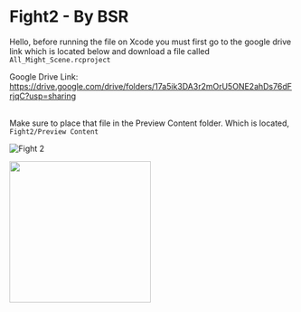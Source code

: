 # Fight2 - By BSR
Hello, before running the file on Xcode you must first go to the google drive link which is located below and download a file called `All_Might_Scene.rcproject`

Google Drive Link: https://drive.google.com/drive/folders/17a5ik3DA3r2mOrU5ONE2ahDs76dFrjqC?usp=sharing

<br> Make sure to place that file in the Preview Content folder. Which is located,  `Fight2/Preview Content`




![Fight 2](https://user-images.githubusercontent.com/40813000/180327293-c4ce136b-70ee-40b5-b19a-d4b9121c6d1c.gif)


<img src="(https://user-images.githubusercontent.com/40813000/180327293-c4ce136b-70ee-40b5-b19a-d4b9121c6d1c.gif)" width="250" height="250"/>

